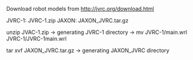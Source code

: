 Download robot models from http://jvrc.org/download.html

JVRC-1: JVRC-1.zip
JAXON: JAXON_JVRC.tar.gz

unzip JVAC-1.zip 
 -> generating JVRC-1 directory
 -> mv JVRC-1/main.wrl JVRC-1/JVRC-1main.wrl 

tar xvf JAXON_JVRC.tar.gz
 -> generating JAXON_JVRC directory
